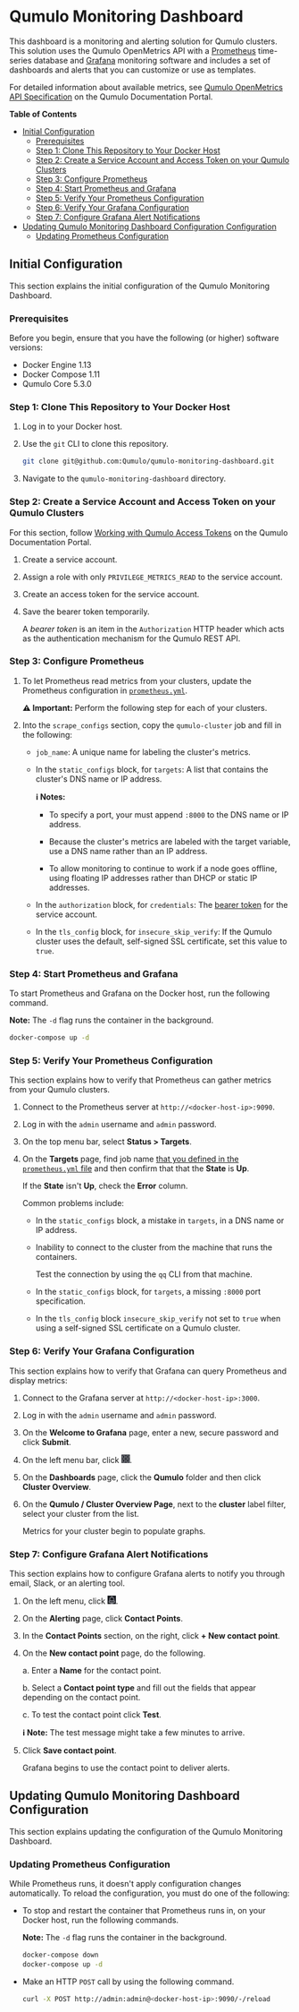# Qumulo Monitoring Dashboard
This dashboard is a monitoring and alerting solution for Qumulo clusters. This solution uses the Qumulo OpenMetrics API with a [Prometheus](https://prometheus.io/) time-series database and [Grafana](http://grafana.org/) monitoring software and includes a set of dashboards and alerts that you can customize or use as templates.

For detailed information about available metrics, see
[Qumulo OpenMetrics API Specification](https://docs.qumulo.com/administrator-guide/qumulo-core/openmetrics-api-specification.html) on the Qumulo Documentation Portal.

**Table of Contents**
* [Initial Configuration](#initial-configuration)
  * [Prerequisites](#prerequisites)
  * [Step 1: Clone This Repository to Your Docker Host](#clone-repository)
  * [Step 2: Create a Service Account and Access Token on your Qumulo Clusters](#create-account)
  * [Step 3: Configure Prometheus](#configure-prometheus)
  * [Step 4: Start Prometheus and Grafana](#start-prometheus-grafana)
  * [Step 5: Verify Your Prometheus Configuration](#verify-prometheus-configuration)
  * [Step 6: Verify Your Grafana Configuration](#verify-grafana-configuration)
  * [Step 7: Configure Grafana Alert Notifications](#configure-grafana-alerts)
* [Updating Qumulo Monitoring Dashboard Configuration Configuration](#updating-configuration)
  * [Updating Prometheus Configuration](#updating-prometheus-configuration) 

<a name="initial-configuration"></a>
## Initial Configuration
This section explains the initial configuration of the Qumulo Monitoring Dashboard.

<a name="prerequisites"></a>
### Prerequisites
Before you begin, ensure that you have the following (or higher) software versions:

* Docker Engine 1.13
* Docker Compose 1.11
* Qumulo Core 5.3.0

<a name="clone-repository"></a>
### Step 1: Clone This Repository to Your Docker Host

1. Log in to your Docker host.

1. Use the `git` CLI to clone this repository.

   ```bash
   git clone git@github.com:Qumulo/qumulo-monitoring-dashboard.git
   ```

1. Navigate to the `qumulo-monitoring-dashboard` directory.

<a name="create-account"></a>
### Step 2: Create a Service Account and Access Token on your Qumulo Clusters
For this section, follow [Working with Qumulo Access Tokens](https://docs.qumulo.com/administrator-guide/qumulo-core/access-tokens.html) on the Qumulo Documentation Portal.

1. Create a service account.

1. Assign a role with only `PRIVILEGE_METRICS_READ` to the service account.

1. Create an access token for the service account.

1. Save the bearer token temporarily.

   <a name="bearer-token"></a>A _bearer token_ is an item in the `Authorization` HTTP header which acts as the authentication mechanism for the Qumulo REST API.

<a name="configure-prometheus"></a>
### Step 3: Configure Prometheus
1. <a name="define-prometheus-yml"></a>To let Prometheus read metrics from your clusters, update the Prometheus configuration in [`prometheus.yml`](/prometheus/prometheus.yml#L22).

   **⚠️ Important:** Perform the following step for each of your clusters.

1. Into the `scrape_configs` section, copy the `qumulo-cluster` job and fill in the following:

   * `job_name`: A unique name for labeling the cluster's metrics.

   * In the `static_configs` block, for `targets`: A list that contains the cluster's DNS name or IP address.

     **ℹ️ Notes:**
     
     * To specify a port, your must append `:8000` to the DNS name or IP address.
    
     * Because the cluster's metrics are labeled with the target variable, use a DNS name rather than an IP address.
     
     * To allow monitoring to continue to work if a node goes offline, using floating IP addresses rather than DHCP or static IP addresses.

   * In the `authorization` block, for `credentials`: The [bearer token](#bearer-token) for the service account.

   * In the `tls_config` block, for `insecure_skip_verify`: If the Qumulo cluster uses the default, self-signed SSL certificate, set this value to `true`.

<a name="start-prometheus-grafana"></a>
### Step 4: Start Prometheus and Grafana
To start Prometheus and Grafana on the Docker host, run the following command.

**Note:** The `-d` flag runs the container in the background.

```bash
docker-compose up -d
```

<a name="verify-prometheus-configuration"></a>
### Step 5: Verify Your Prometheus Configuration
This section explains how to verify that Prometheus can gather metrics from your Qumulo clusters.

1. Connect to the Prometheus server at `http://<docker-host-ip>:9090`.

1. Log in with the `admin` username and `admin` password.

1. On the top menu bar, select **Status > Targets**.

1. On the **Targets** page, find job name [that you defined in the `prometheus.yml` file](#define-prometheus-yml) and then confirm that that the **State** is **Up**.

   If the **State** isn't **Up**, check the **Error** column.
   
   Common problems include:

   * In the `static_configs` block, a mistake in `targets`, in a DNS name or IP address.

   * Inability to connect to the cluster from the machine that runs the containers.
   
     Test the connection by using the `qq` CLI from that machine.
    
   * In the `static_configs` block, for `targets`, a missing `:8000` port specification.
    
   * In the `tls_config` block `insecure_skip_verify` not set to `true` when using a self-signed SSL certificate on a Qumulo cluster.

<a name="verify-grafana-configuration"></a>
### Step 6: Verify Your Grafana Configuration
This section explains how to verify that Grafana can query Prometheus and display metrics:

1. Connect to the Grafana server at `http://<docker-host-ip>:3000`.

1. Log in with the `admin` username and `admin` password.

1. On the **Welcome to Grafana** page, enter a new, secure password and click **Submit**.

1. On the left menu bar, click <img alt="Dashboards" src="images/dashboards.png" width="15">.

1. On the **Dashboards** page, click the **Qumulo** folder and then click **Cluster Overview**.

1. On the **Qumulo / Cluster Overview Page**, next to the **cluster** label filter, select your cluster from the list.

   Metrics for your cluster begin to populate graphs.

<a name="configure-grafana-alerts"></a>
### Step 7: Configure Grafana Alert Notifications
This section explains how to configure Grafana alerts to notify you through email, Slack, or an alerting tool.

1. On the left menu, click <img alt="Alerting" src="images/alerting.png" width="15">.

1. On the **Alerting** page, click **Contact Points**.

1. In the **Contact Points** section, on the right,  click **+ New contact point**.

1. On the **New contact point** page, do the following.

   a. Enter a **Name** for the contact point.
   
   b. Select a **Contact point type** and fill out the fields that appear depending on the contact point.

   c. To test the contact point click **Test**.
   
      **ℹ️ Note:** The test message might take a few minutes to arrive.
   
1. Click **Save contact point**.

   Grafana begins to use the contact point to deliver alerts.

<a name="updating-configuration"></a>
## Updating Qumulo Monitoring Dashboard Configuration
This section explains updating the configuration of the Qumulo Monitoring Dashboard.

<a name="updating-prometheus-configuration"></a>
### Updating Prometheus Configuration
While Prometheus runs, it doesn't apply configuration changes automatically. To reload the configuration, you must do one of the following:

* To stop and restart the container that Prometheus runs in, on your Docker host, run the following commands.

  **Note:** The `-d` flag runs the container in the background.

  ```bash
  docker-compose down
  docker-compose up -d
  ```

* Make an HTTP `POST` call by using the following command.

  ```bash
  curl -X POST http://admin:admin@<docker-host-ip>:9090/-/reload
  ```
